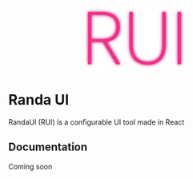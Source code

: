 <p align="center">
  <img src="./assets/logo.png" height="128" />
</p>

# Randa UI
RandaUI (RUI) is a configurable UI tool made in React 

## Documentation
Coming soon

